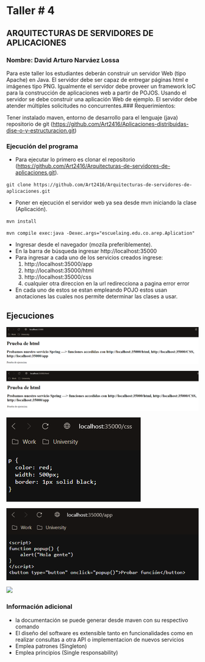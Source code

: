 # Taller # 4
## ARQUITECTURAS DE SERVIDORES DE APLICACIONES

### Nombre: David Arturo Narváez Lossa

Para este taller los estudiantes deberán construir un servidor Web (tipo Apache) en Java. El servidor debe ser capaz de entregar páginas html e imágenes tipo PNG. Igualmente el servidor debe proveer un framework IoC para la construcción de aplicaciones web a partir de POJOS. Usando el servidor se debe construir una aplicación Web de ejemplo. El servidor debe atender múltiples solicitudes no concurrentes.### Requerimientos:

Tener instalado maven, entorno de desarrollo para el lenguaje (java) repositorio de git (https://github.com/Art2416/Aplicaciones-distribuidas-dise-o-y-estructuracion.git)

### Ejecución del programa

* Para ejecutar lo primero es clonar el repositorio (https://github.com/Art2416/Arquitecturas-de-servidores-de-aplicaciones.git).

`git clone https://github.com/Art2416/Arquitecturas-de-servidores-de-aplicaciones.git
`
* Poner en ejecución el servidor web ya sea desde mvn iniciando la clase (Aplicación).

`mvn install
`

`mvn compile exec:java -Dexec.args="escuelaing.edu.co.arep.Aplication"
`
* Ingresar desde el navegador (mozila preferiblemente).
* En la barra de búsqueda ingresar http://localhost:35000
* Para ingresar a cada uno de los servicios creados ingrese:
    1. http://localhost:35000/app
  2. http://localhost:35000/html
  3. http://localhost:35000/css
  4. cualquier otra direccion en la url redirecciona a pagina error error
* En cada uno de estos se estan empleando POJO estos usan anotaciones las cuales nos permite determinar las clases a usar.  
## Ejecuciones 




![](./img/01.png)

![](./img/02.png)

![](./img/03.png)

![](./img/04.png)

![](./img/05.png)


### Información adicional

* la documentación se puede generar desde maven con su respectivo comando
* El diseño del software es extensible tanto en funcionalidades como en realizar consultas a otra API o implementacion de nuevos servicios
* Emplea patrones (Singleton)
* Emplea principios (Single responsability)
